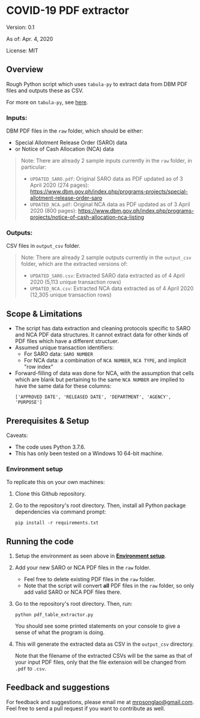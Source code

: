 # COVID-19 PDF extractor
Version: 0.1

As of: Apr. 4, 2020

License: MIT

## Overview
Rough Python script which uses `tabula-py` to extract data from DBM PDF files and outputs these as CSV.

For more on `tabula-py`, see [here](https://tabula-py.readthedocs.io/en/latest/).

### Inputs: 
DBM PDF files in the `raw` folder, which should be either:
- Special Allotment Release Order (SARO) data
- or Notice of Cash Allocation (NCA) data

> Note: There are already 2 sample inputs currently in the `raw` folder, in particular:
> - `UPDATED_SARO.pdf`: Original SARO data as PDF updated as of 3 April 2020 (274 pages): https://www.dbm.gov.ph/index.php/programs-projects/special-allotment-release-order-saro
> - `UPDATED_NCA.pdf`: Original NCA data as PDF updated as of 3 April 2020 (800 pages): https://www.dbm.gov.ph/index.php/programs-projects/notice-of-cash-allocation-nca-listing

### Outputs:
CSV files in `output_csv` folder.

> Note: There are already 2 sample outputs currently in the `output_csv` folder, which are the extracted versions of:
> - `UPDATED_SARO.csv`: Extracted SARO data extracted as of 4 April 2020 (5,113 unique transaction rows)
> - `UPDATED_NCA.csv`: Extracted NCA data extracted as of 4 April 2020 (12,305 unique transaction rows)

## Scope & Limitations
- The script has data extraction and cleaning protocols specific to SARO and NCA PDF data structures. It cannot extract data for other kinds of PDF files which have a different structuer.
- Assumed unique transaction identifiers:
    - For SARO data: `SARO NUMBER`
    - For NCA data: a combination of `NCA NUMBER`, `NCA TYPE`, and implicit "row index"
- Forward-filling of data was done for NCA, with the assumption that cells which are blank but pertaining to the same `NCA NUMBER` are implied to have the same data for these columns: 
    ```
    ['APPROVED DATE', 'RELEASED DATE', 'DEPARTMENT', 'AGENCY', 'PURPOSE']
    ```

## Prerequisites & Setup
Caveats:
- The code uses Python 3.7.6.
- This has only been tested on a Windows 10 64-bit machine.

### Environment setup
To replicate this on your own machines:

1. Clone this Github repository.
2. Go to the repository's root directory. Then, install all Python package dependencies via command prompt:

    ```
    pip install -r requirements.txt
    ```

## Running the code
1. Setup the environment as seen above in [**Environment setup**](#environment-setup).
2. Add your new SARO or NCA PDF files in the `raw` folder.
    - Feel free to delete existing PDF files in the `raw` folder.
    - Note that the script will convert **all** PDF files in the `raw` folder, so only add valid SARO or NCA PDF files there.

3. Go to the repository's root directory. Then, run:

    ```
    python pdf_table_extractor.py
    ```
    
    You should see some printed statements on your console to give a sense of what the program is doing.
    
4. This will generate the extracted data as CSV in the `output_csv` directory.

    Note that the filename of the extracted CSVs will be the same as that of your input PDF files, only that the file extension will be changed from `.pdf` to `.csv`.

## Feedback and suggestions
For feedback and suggestions, please email me at mrpsonglao@gmail.com. Feel free to send a pull request if you want to contribute as well.